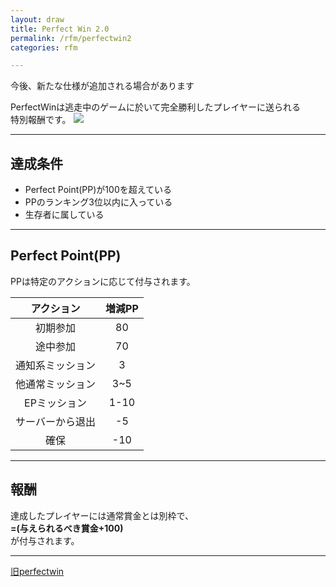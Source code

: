 ```yaml
---
layout: draw
title: Perfect Win 2.0
permalink: /rfm/perfectwin2
categories: rfm

---
```

<p class="alert alert-info">今後、新たな仕様が追加される場合があります</p>

PerfectWinは逃走中のゲームに於いて完全勝利したプレイヤーに送られる<br>
特別報酬です。
<img src="https://web.njj12.net/public/images/rfm/perfectwin2.png"><br>


---------------------------------------
## 達成条件

+ Perfect Point(PP)が100を超えている 
+ PPのランキング3位以内に入っている  
+ 生存者に属している 

---------------------------------------
## Perfect Point(PP)

PPは特定のアクションに応じて付与されます。  

| アクション | 増減PP | 
| :-----------: |:-------------:| 
| 初期参加 | 80 |
| 途中参加 | 70 |
| 通知系ミッション | 3 |
| 他通常ミッション | 3~5| 
| EPミッション | 1-10| 
| サーバーから退出 | -5 |
| 確保 | -10|  


---------------------------------------
## 報酬

達成したプレイヤーには通常賞金とは別枠で、<br>
**=(与えられるべき賞金+100)**<br>
が付与されます。

--------------------------------------
[旧perfectwin](https://web.njj12.net/rfm/perfectwin)

